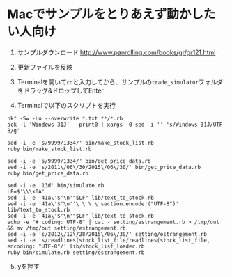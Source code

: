 # Macでサンプルをとりあえず動かしたい人向け

1. サンプルダウンロード
http://www.panrolling.com/books/gr/gr121.html

2. 更新ファイルを反映

3. Terminalを開いて`cd`と入力してから、サンプルの`trade_simulator`フォルダをドラッグ&ドロップしてEnter

4. Terminalで以下のスクリプトを実行
  ```
  nkf -Sw -Lu --overwrite *.txt **/*.rb
  ack -l 'Windows-31J' --print0 | xargs -0 sed -i '' 's/Windows-31J/UTF-8/g'

  sed -i -e 's/9999/1334/' bin/make_stock_list.rb
  ruby bin/make_stock_list.rb

  sed -i -e 's/9999/1334/' bin/get_price_data.rb
  sed -i -e 's/2011\/06\/30/2015\/06\/30/' bin/get_price_data.rb
  ruby bin/get_price_data.rb

  sed -i -e '13d' bin/simulate.rb
  LF=$'\\\x0A'
  sed -i -e '41a\'$'\n'"$LF" lib/text_to_stock.rb
  sed -i -e '41a\'$'\n''\ \ \ \ section.encode!("UTF-8")' lib/text_to_stock.rb
  sed -i -e '41a\'$'\n'"$LF" lib/text_to_stock.rb
  echo -e "# coding: UTF-8" | cat - setting/estrangement.rb > /tmp/out && mv /tmp/out setting/estrangement.rb
  sed -i -e 's/2012\/12\/28/2015\/06\/30/' setting/estrangement.rb
  sed -i -e 's/readlines(stock_list_file/readlines(stock_list_file, encoding: "UTF-8"/' lib/stock_list_loader.rb
  ruby bin/simulate.rb setting/estrangement.rb
  ```

5. yを押す
